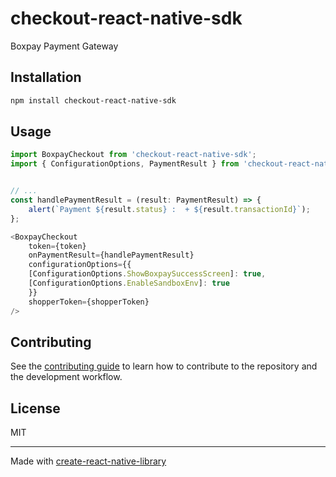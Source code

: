# checkout-react-native-sdk

Boxpay Payment Gateway

## Installation


```sh
npm install checkout-react-native-sdk
```


## Usage


```js
import BoxpayCheckout from 'checkout-react-native-sdk';
import { ConfigurationOptions, PaymentResult } from 'checkout-react-native-sdk/interface';


// ...
const handlePaymentResult = (result: PaymentResult) => {
    alert(`Payment ${result.status} :  + ${result.transactionId}`);
};

<BoxpayCheckout
    token={token}
    onPaymentResult={handlePaymentResult}
    configurationOptions={{
    [ConfigurationOptions.ShowBoxpaySuccessScreen]: true,
    [ConfigurationOptions.EnableSandboxEnv]: true
    }}
    shopperToken={shopperToken}
/>
```


## Contributing

See the [contributing guide](CONTRIBUTING.md) to learn how to contribute to the repository and the development workflow.

## License

MIT

---

Made with [create-react-native-library](https://github.com/callstack/react-native-builder-bob)
